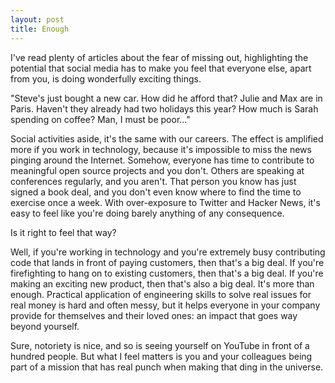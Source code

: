 ```yaml
---
layout: post
title: Enough
---
```



I've read plenty of articles about the fear of missing out, highlighting the potential that social media has to make you feel that everyone else, apart from you, is doing wonderfully exciting things.

"Steve's just bought a new car. How did he afford that? Julie and Max are in Paris. Haven't they already had two holidays this year? How much is Sarah spending on coffee? Man, I must be poor..."

Social activities aside, it's the same with our careers. The effect is amplified more if you work in technology, because it's impossible to miss the news pinging around the Internet. Somehow, everyone has time to contribute to meaningful open source projects and you don't. Others are speaking at conferences regularly, and you aren't. That person you know has just signed a book deal, and you don't even know where to find the time to exercise once a week. With over-exposure to Twitter and Hacker News, it's easy to feel like you're doing barely anything of any consequence.

Is it right to feel that way?

Well, if you're working in technology and you're extremely busy contributing code that lands in front of paying customers, then that's a big deal. If you're firefighting to hang on to existing customers, then that's a big deal. If you're making an exciting new product, then that's also a big deal. It's more than enough. Practical application of engineering skills to solve real issues for real money is hard and often messy, but it helps everyone in your company provide for themselves and their loved ones: an impact that goes way beyond yourself.

Sure, notoriety is nice, and so is seeing yourself on YouTube in front of a hundred people. But what I feel matters is you and your colleagues being part of a mission that has real punch when making that ding in the universe.
